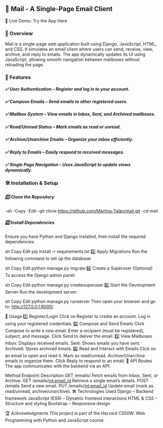 ## 📧 Mail - A Single-Page Email Client
🔗 Live Demo: Try the App Here

### 📜 Overview
Mail is a single-page web application built using Django, JavaScript, HTML, and CSS. It simulates an email client where users can send, receive, view, archive, and reply to emails. The app dynamically updates its UI using JavaScript, allowing smooth navigation between mailboxes without reloading the page.

### 🚀 Features
##### ✅ User Authentication – Register and log in to your account.
##### ✅ Compose Emails – Send emails to other registered users.
##### ✅ Mailbox System – View emails in Inbox, Sent, and Archived mailboxes.
##### ✅ Read/Unread Status – Mark emails as read or unread.
##### ✅ Archive/Unarchive Emails – Organize your inbox efficiently.
##### ✅ Reply to Emails – Easily respond to received messages.
##### ✅ Single Page Navigation – Uses JavaScript to update views dynamically.

### 🛠️ Installation & Setup
##### 1️⃣ Clone the Repository
-sh
-Copy
-Edit
-git clone https://github.com/Martina-Talan/mail.git
-cd mail
##### 2️⃣ Install Dependencies
Ensure you have Python and Django installed, then install the required dependencies:

sh
Copy
Edit
pip install -r requirements.txt
3️⃣ Apply Migrations
Run the following command to set up the database:

sh
Copy
Edit
python manage.py migrate
4️⃣ Create a Superuser (Optional)
To access the Django admin panel:

sh
Copy
Edit
python manage.py createsuperuser
5️⃣ Start the Development Server
Run the development server:

sh
Copy
Edit
python manage.py runserver
Then open your browser and go to: http://127.0.0.1:8000/

📌 Usage
1️⃣ Register/Login
Click on Register to create an account.
Log in using your registered credentials.
2️⃣ Compose and Send Emails
Click Compose to write a new email.
Enter a recipient (must be registered), subject, and message.
Click Send to deliver the email.
3️⃣ View Mailboxes
Inbox: Displays received emails.
Sent: Shows emails you have sent.
Archived: Stores archived emails.
4️⃣ Read and Interact with Emails
Click on an email to open and read it.
Mark as read/unread.
Archive/Unarchive emails to organize them.
Click Reply to respond to an email.
🔗 API Routes
The app communicates with the backend via an API:

Method	Endpoint	Description
GET	/emails/<mailbox>	Fetch emails from Inbox, Sent, or Archive.
GET	/emails/<int:email_id>	Retrieve a single email’s details.
POST	/emails	Send a new email.
PUT	/emails/<int:email_id>	Update email (mark as read/unread, archive/unarchive).
🛠️ Technologies Used
Django – Backend framework
JavaScript (ES6) – Dynamic frontend interactions
HTML & CSS – Structure and styling
Bootstrap – Responsive design

🏆 Acknowledgments
This project is part of the Harvard CS50W: Web Programming with Python and JavaScript course.

